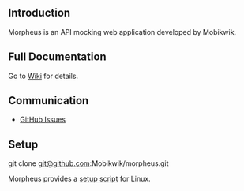 
## Introduction

Morpheus is an API mocking web application developed by Mobikwik.

## Full Documentation

Go to [Wiki](https://github.com/Mobikwik/morpheus/wiki) for details.

## Communication

- [GitHub Issues](https://github.com/Mobikwik/morpheus/issues)

## Setup

git clone git@github.com:Mobikwik/morpheus.git

Morpheus provides a [setup script](https://github.com/Mobikwik/morpheus/blob/master/goMorpheus.sh) for Linux.
